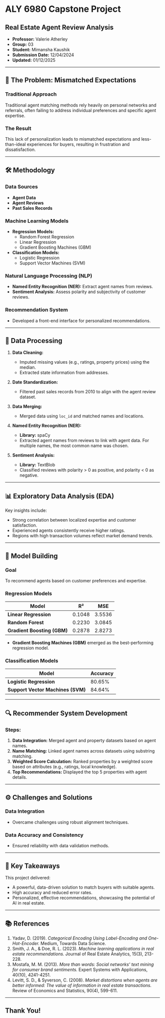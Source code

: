 # ALY 6980 Capstone Project

## Real Estate Agent Review Analysis

- **Professor:** Valerie Atherley  
- **Group:** 03  
- **Student:** Mimansha Kaushik  
- **Submission Date:** 12/04/2024  
- **Updated:** 01/12/2025  

---

## 📌 The Problem: Mismatched Expectations

### Traditional Approach
Traditional agent matching methods rely heavily on personal networks and referrals, often failing to address individual preferences and specific agent expertise.

### The Result
This lack of personalization leads to mismatched expectations and less-than-ideal experiences for buyers, resulting in frustration and dissatisfaction.

---

## 🛠️ Methodology

### Data Sources
- **Agent Data**
- **Agent Reviews**
- **Past Sales Records**

### Machine Learning Models
- **Regression Models:**
  - Random Forest Regression
  - Linear Regression
  - Gradient Boosting Machines (GBM)
- **Classification Models:**
  - Logistic Regression
  - Support Vector Machines (SVM)

### Natural Language Processing (NLP)
- **Named Entity Recognition (NER):** Extract agent names from reviews.
- **Sentiment Analysis:** Assess polarity and subjectivity of customer reviews.

### Recommendation System
- Developed a front-end interface for personalized recommendations.

---

## 🧹 Data Processing

1. **Data Cleaning:**
   - Imputed missing values (e.g., ratings, property prices) using the median.
   - Extracted state information from addresses.
2. **Date Standardization:**
   - Filtered past sales records from 2010 to align with the agent review dataset.
3. **Data Merging:**
   - Merged data using `loc_id` and matched names and locations.

4. **Named Entity Recognition (NER):**
   - **Library:** spaCy  
   - Extracted agent names from reviews to link with agent data. For multiple names, the most common name was chosen.

5. **Sentiment Analysis:**
   - **Library:** TextBlob  
   - Classified reviews with polarity > 0 as positive, and polarity < 0 as negative.

---

## 📊 Exploratory Data Analysis (EDA)

Key insights include:
- Strong correlation between localized expertise and customer satisfaction.
- Experienced agents consistently receive higher ratings.
- Regions with high transaction volumes reflect market demand trends.

---

## 🤖 Model Building

### Goal
To recommend agents based on customer preferences and expertise.

### Regression Models
| Model                    | R²     | MSE    |
|--------------------------|--------|--------|
| **Linear Regression**    | 0.1048 | 3.5536 |
| **Random Forest**        | 0.2230 | 3.0845 |
| **Gradient Boosting (GBM)** | 0.2878 | 2.8273 |

- **Gradient Boosting Machines (GBM)** emerged as the best-performing regression model.

### Classification Models
| Model                     | Accuracy |
|---------------------------|----------|
| **Logistic Regression**   | 80.65%   |
| **Support Vector Machines (SVM)** | 84.64%   |

---

## 🔍 Recommender System Development

### Steps:
1. **Data Integration:** Merged agent and property datasets based on agent names.
2. **Name Matching:** Linked agent names across datasets using substring matching.
3. **Weighted Score Calculation:** Ranked properties by a weighted score based on attributes (e.g., ratings, local knowledge).
4. **Top Recommendations:** Displayed the top 5 properties with agent details.

---

## ⚙️ Challenges and Solutions

### Data Integration
- Overcame challenges using robust alignment techniques.

### Data Accuracy and Consistency
- Ensured reliability with data validation methods.

---

## 🎯 Key Takeaways

This project delivered:
- A powerful, data-driven solution to match buyers with suitable agents.
- High accuracy and reduced error rates.
- Personalized, effective recommendations, showcasing the potential of AI in real estate.

---

## 📚 References

1. Yadav, D. (2019). *Categorical Encoding Using Label-Encoding and One-Hot-Encoder.* Medium, Towards Data Science.  
2. Smith, J. A., & Doe, R. L. (2023). *Machine learning applications in real estate recommendations.* Journal of Real Estate Analytics, 15(3), 213-228.  
3. Mostafa, M. M. (2013). *More than words: Social networks' text mining for consumer brand sentiments.* Expert Systems with Applications, 40(10), 4241-4251.  
4. Levitt, S. D., & Syverson, C. (2008). *Market distortions when agents are better informed: The value of information in real estate transactions.* Review of Economics and Statistics, 90(4), 599-611.

---

## Thank You!
